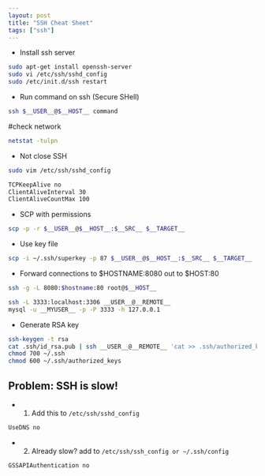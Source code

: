 ```yaml
---
layout: post
title: "SSH Cheat Sheet"
tags: ["ssh"]
---
```


- Install ssh server

```bash
sudo apt-get install openssh-server
sudo vi /etc/ssh/sshd_config
sudo /etc/init.d/ssh restart
```

- Run command on ssh (Secure SHell)

```bash
ssh $__USER__@$__HOST__ command
```

#check network

```bash
netstat -tulpn
```

- Not close SSH

```bash
sudo vim /etc/ssh/sshd_config

TCPKeepAlive no
ClientAliveInterval 30
ClientAliveCountMax 100
```

- SCP with permissions

```bash
scp -p -r $__USER__@$__HOST__:$__SRC__ $__TARGET__
```

- Use key file

```bash
scp -i ~/.ssh/superkey -p 87 $__USER__@$__HOST__:$__SRC__ $__TARGET__
```

- Forward connections to $HOSTNAME:8080 out to $HOST:80

```bash
ssh -g -L 8080:$hostname:80 root@$__HOST__

ssh -L 3333:localhost:3306 __USER__@__REMOTE__
mysql -u __MYUSER__ -p -P 3333 -h 127.0.0.1 
```

- Generate RSA key

```bash
ssh-keygen -t rsa
cat .ssh/id_rsa.pub | ssh __USER__@__REMOTE__ 'cat >> .ssh/authorized_keys'
chmod 700 ~/.ssh
chmod 600 ~/.ssh/authorized_keys
```

## Problem: SSH is slow! ##
- 1. Add this to `/etc/ssh/sshd_config`

```bash
UseDNS no
```

- 2. Already slow? add to `/etc/ssh/ssh_config or ~/.ssh/config`

```bash
GSSAPIAuthentication no
```
